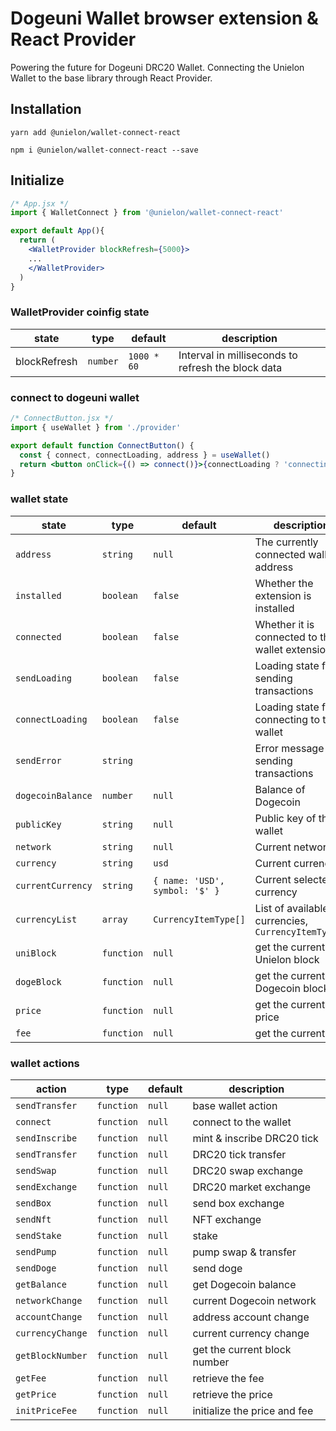 # Dogeuni Wallet browser extension & React Provider

Powering the future for Dogeuni DRC20 Wallet.
Connecting the Unielon Wallet to the base library through React Provider.

## Installation

```shell
yarn add @unielon/wallet-connect-react
```

```shell
npm i @unielon/wallet-connect-react --save
```

## Initialize

```jsx
/* App.jsx */
import { WalletConnect } from '@unielon/wallet-connect-react'

export default App(){
  return (
    <WalletProvider blockRefresh={5000}>
    ...
    </WalletProvider>
  )
}
```

### WalletProvider coinfig state

| state        | type     | default     | description                                        |
| ------------ | -------- | ----------- | -------------------------------------------------- |
| blockRefresh | `number` | `1000 * 60` | Interval in milliseconds to refresh the block data |

### connect to dogeuni wallet

```jsx
/* ConnectButton.jsx */
import { useWallet } from './provider'

export default function ConnectButton() {
  const { connect, connectLoading, address } = useWallet()
  return <button onClick={() => connect()}>{connectLoading ? 'connecting...' : address || 'Connect Wallet'}</button>
}
```

### wallet state

| state             | type       | default                        | description                                        |
| ----------------- | ---------- | ------------------------------ | -------------------------------------------------- |
| `address`         | `string`   | `null`                         | The currently connected wallet address             |
| `installed`       | `boolean`  | `false`                        | Whether the extension is installed                 |
| `connected`       | `boolean`  | `false`                        | Whether it is connected to the wallet extension    |
| `sendLoading`     | `boolean`  | `false`                        | Loading state for sending transactions             |
| `connectLoading`  | `boolean`  | `false`                        | Loading state for connecting to the wallet         |
| `sendError`       | `string`   |                                | Error message for sending transactions             |
| `dogecoinBalance` | `number`   | `null`                         | Balance of Dogecoin                                |
| `publicKey`       | `string`   | `null`                         | Public key of the wallet                           |
| `network`         | `string`   | `null`                         | Current network                                    |
| `currency`        | `string`   | `usd`                          | Current currency                                   |
| `currentCurrency` | `string`   | `{ name: 'USD', symbol: '$' }` | Current selected currency                          |
| `currencyList`    | `array`    | `CurrencyItemType[]`           | List of available currencies, `CurrencyItemType[]` |
| `uniBlock`        | `function` | `null`                         | get the current Unielon block                      |
| `dogeBlock`       | `function` | `null`                         | get the current Dogecoin block                     |
| `price`           | `function` | `null`                         | get the current price                              |
| `fee`             | `function` | `null`                         | get the current fee                                |

### wallet actions

| action           | type       | default | description                  |
| ---------------- | ---------- | ------- | ---------------------------- |
| `sendTransfer`   | `function` | `null`  | base wallet action           |
| `connect`        | `function` | `null`  | connect to the wallet        |
| `sendInscribe`   | `function` | `null`  | mint & inscribe DRC20 tick   |
| `sendTransfer`   | `function` | `null`  | DRC20 tick transfer          |
| `sendSwap`       | `function` | `null`  | DRC20 swap exchange          |
| `sendExchange`   | `function` | `null`  | DRC20 market exchange        |
| `sendBox`        | `function` | `null`  | send box exchange            |
| `sendNft`        | `function` | `null`  | NFT exchange                 |
| `sendStake`      | `function` | `null`  | stake                        |
| `sendPump`       | `function` | `null`  | pump swap & transfer         |
| `sendDoge`       | `function` | `null`  | send doge                    |
| `getBalance`     | `function` | `null`  | get Dogecoin balance         |
| `networkChange`  | `function` | `null`  | current Dogecoin network     |
| `accountChange`  | `function` | `null`  | address account change       |
| `currencyChange` | `function` | `null`  | current currency change      |
| `getBlockNumber` | `function` | `null`  | get the current block number |
| `getFee`         | `function` | `null`  | retrieve the fee             |
| `getPrice`       | `function` | `null`  | retrieve the price           |
| `initPriceFee`   | `function` | `null`  | initialize the price and fee |
